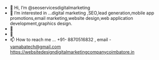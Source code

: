 - 👋 Hi, I’m @seoservicesdigitalmarketing
- 👀 I’m interested in ...digital marketing ,SEO,lead generation,mobile app promotions,email marketing,website design,web application development,graphics design.
- 🌱
- 💞️ 
- 📫 How to reach me ... +91- 8870516832 , email - vamabatech@gmail.com 
https://websitedesigndigitalmarketingcompanycoimbatore.in

<!---
seoservicesdigitalmarketing/seoservicesdigitalmarketing is a ✨ special ✨ repository because its `README.md` (this file) appears on your GitHub profile.
You can click the Preview link to take a look at your changes.
--->
